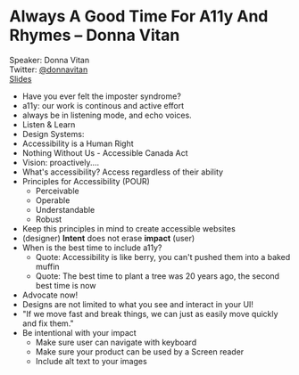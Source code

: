 # Always A Good Time For A11y And Rhymes – Donna Vitan  
Speaker: Donna Vitan  
Twitter: [@donnavitan](https://twitter.com/donnavitan)  
[Slides](https://docs.google.com/presentation/d/169RTfjAi5lMY4kDtK953zNwgjDNRzqqtYmk8B4V2WcM/edit)  

- Have you ever felt the imposter syndrome?
- a11y: our work is continous and active effort
- always be in listening mode, and echo voices.
- Listen & Learn
- Design Systems: 
- Accessibility is a Human Right
- Nothing Without Us - Accessible Canada Act
- Vision: proactively....
- What's accessibility? Access regardless of their ability
- Principles for Accessibility (POUR)
    - Perceivable
    - Operable
    - Understandable
    - Robust
- Keep this principles in mind to create accessible websites
- (designer) **Intent** does not erase **impact** (user)
- When is the best time to include a11y?
    - Quote: Accessibility is like berry, you can't pushed them into a baked muffin
    - Quote: The best time to plant a tree was 20 years ago, the second best time is now
- Advocate now!
- Designs are not limited to what you see and interact in your UI!
- "If we move fast and break things, we can just as easily move quickly and fix them."
- Be intentional with your impact
    - Make sure user can navigate with keyboard
    - Make sure your product can be used by a Screen reader
    - Include alt text to your images
